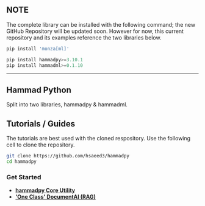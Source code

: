 
## NOTE

The complete library can be installed with the following command; the new GitHub Repository will be updated soon. However for now, this current repository and its examples reference the two libraries below.

```bash
pip install 'monza[ml]'
```

```python
pip install hammadpy>=3.10.1
pip install hammadml>=0.1.10
```

---

## Hammad Python

Split into two libraries, hammadpy & hammadml.

## Tutorials / Guides

The tutorials are best used with the cloned respository. Use the following cell to clone the repository.
```bash
git clone https://github.com/hsaeed3/hammadpy
cd hammadpy
```

### Get Started

- [**hammadpy Core Utility**](https://github.com/hsaeed3/hammadpy/blob/main/tutorials/core-hammadpy/hammadpy.md)<br>
- [**'One Class' DocumentAI (RAG)**](https://github.com/hsaeed3/hammadpy/blob/main/tutorials/documentai/documentai.md)
